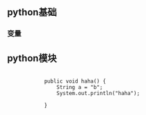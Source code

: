 ## **python基础**
### 变量
## **python模块**
<pre  class="language-java">
        <code>
            public void haha() {
                String a = "b";
                System.out.println("haha");
 
            }
        </code>
    </pre>
